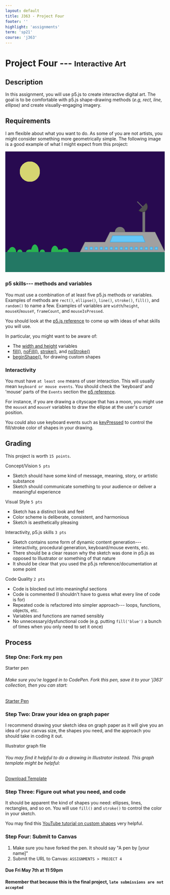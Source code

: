 ```yaml
---
layout: default
title: J363 - Project Four
footer: ''
highlight: 'assignments'
term: 'sp21'
course: 'j363'
---
```

# Project Four --- <small>Interactive Art</small>
## Description
In this assignment, you will use p5.js to create interactive digital art. The goal is to be comfortable with p5.js shape-drawing methods (_e.g, rect, line, ellipse)_ and create visually-engaging imagery.

## Requirements
I am flexible about what you want to do. As some of you are not artists, you might consider something more geometrically simple. The following image is a good example of what I might expect from this project:

<img src="img/p5-draw.png">

### p5 skills--- methods and variables
You must use a combination of at least five p5.js methods or variables. Examples of methods are `rect()`, `ellipse()`, `line()`, `stroke()`, `fill()`, and `random()` to name a few. Examples of variables are `width`/`height`, `mouseX`/`mouseY`, `frameCount`, and `mouseIsPressed`.

You should look at the [p5.js reference](https://p5js.org/reference/) to come up with ideas of what skills you will use.

In particular, you might want to be aware of:

 * The [width and height](https://p5js.org/examples/structure-width-and-height.html) variables
 * [fill()](https://p5js.org/reference/#/p5/fill), [noFill()](https://p5js.org/reference/#/p5/noFill), [stroke()](https://p5js.org/reference/#/p5/stroke), and [noStroke()](noStroke())
 * [beginShape()](https://p5js.org/reference/#/p5/beginShape), for drawing custom shapes

### Interactivity
You must have `at least one` means of user interaction. This will usually mean `keyboard or mouse events`. You should check the 'keyboard' and 'mouse' parts of the `Events` section the [p5 reference](https://p5js.org/reference/#group-Events).

For instance, if you are drawing a cityscape that has a moon, you might use the `mouseX` and `mouseY` variables to draw the ellipse at the user's cursor position.

You could also use keyboard events such as [keyPressed](https://p5js.org/reference/#/p5/keyPressed) to control the fill/stroke color of shapes in your drawing.

## Grading
This project is worth `15 points`.

Concept/Vision `5 pts`
 * Sketch should have some kind of message, meaning, story, or artistic substance
 * Sketch should communicate something to your audience or deliver a meaningful experience

Visual Style `5 pts`
 * Sketch has a distinct look and feel
 * Color scheme is deliberate, consistent, and harmonious
 * Sketch is aesthetically pleasing

Interactivity, p5.js skills `3 pts`
 * Sketch contains some form of dynamic content generation--- interactivity, procedural generation, keyboard/mouse events, etc.
 * There should be a clear reason why the sketch was done in p5.js as opposed to Illustrator or something of that nature
 * It should be clear that you used the p5.js reference/documentation at some point

Code Quality `2 pts`
 * Code is blocked out into meaningful sections
 * Code is commented (I shouldn't have to guess what every line of code is for)
 * Repeated code is refactored into simpler approach--- loops, functions, objects, etc.
 * Variables and functions are named sensibly
 * No unnecessary/dysfunctional code (e.g. putting `fill('blue')` a bunch of times when you only need to set it once)

## Process
### Step One: Fork my pen
<div class="card-block">
  <p class="card-text lead">Starter pen</p>
  <h6 class="card-text">Make sure you're logged in to CodePen. Fork this pen, save it to your 'j363' collection, then you can start:</h6>
  <a href="https://codepen.io/novonagu/pen/geNyyb" class="btn btn-primary text-white" target="_blank">Starter Pen</a>
</div>

### Step Two: Draw your idea on graph paper
I recommend drawing your sketch idea on graph paper as it will give you an idea of your canvas size, the shapes you need, and the approach you should take in coding it out.

<div class="card-block">
  <p class="card-text lead">Illustrator graph file</p>
  <h6 class="card-text">You may find it helpful to do a drawing in Illustrator instead. This graph template might be helpful:</h6>
  <a href="start/graph.ai" class="btn btn-primary text-white" target="_blank">Download Template</a>
</div>

### Step Three: Figure out what you need, and code
It should be apparent the kind of shapes you need: ellipses, lines, rectangles, and so on. You will use `fill()` and `stroke()` to control the color in your sketch.

You may find this [YouTube tutorial on custom shapes](https://www.youtube.com/watch?v=76fiD5DvzeQ) very helpful.



### Step Four: Submit to Canvas
1. Make sure you have forked the pen. It should say "A pen by [your name]"
2. Submit the URL to Canvas: `ASSIGNMENTS > PROJECT 4`

#### **Due Fri May 7th at 11:59pm**
#### Remember that because this is the final project, `late submissions are not accepted`